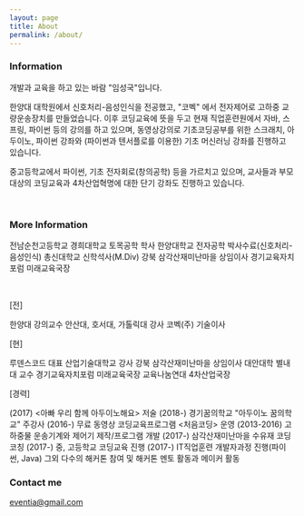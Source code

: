 ```yaml
---
layout: page
title: About
permalink: /about/
---
```


### Information

개발과 교육을 하고 있는 바람 "임성국"입니다.

한양대 대학원에서 신호처리-음성인식을 전공했고, "코벡" 에서 전자제어로 고하중 교량운송장치를 만들었습니다.
이후 코딩교육에 뜻을 두고 현재 직업훈련원에서 자바, 스프링, 파이썬 등의 강의를 하고 있으며,
동영상강의로 기초코딩공부를 위한 스크래치, 아두이노, 파이썬 강좌와 (파이썬과 텐서플로를 이용한) 기초 머신러닝 강좌를 진행하고 있습니다.

중고등학교에서 파이썬, 기초 전자회로(창의공학) 등을 가르치고 있으며, 교사들과 부모 대상의 코딩교육과 4차산업혁명에 대한 단기 강좌도 진행하고 있습니다.

<br/>

### More Information

전남순천고등학교 
경희대학교 토목공학 학사
한양대학교 전자공학 박사수료(신호처리-음성인식)
총신대학교 신학석사(M.Div)
강북 삼각산재미난마을 상임이사
경기교육자치포럼 미래교육국장

<br/>

[전]

한양대 강의교수
안산대, 호서대, 가톨릭대 강사
코벡(주) 기술이사

[현]

루덴스코드 대표
산업기술대학교 강사
강북 삼각산재미난마을 상임이사
대안대학 별내대 교수
경기교육자치포럼 미래교육국장
교육나눔연대 4차산업국장

[경력]

(2017) <아빠 우리 함께 아두이노해요> 저술
(2018-) 경기꿈의학교 "아두이노 꿈의학교" 주강사
(2016-) 무료 동영상 코딩교육프로그램 <처음코딩> 운영
(2013-2016) 고하중물 운송기계와 제어기 제작/프로그램 개발
(2017-) 삼각산재미난마을 수유재 코딩 코칭
(2017-) 중, 고등학교 코딩교육 진행
(2017-) IT직업훈련 개발자과정 진행(파이썬, Java)
그외 다수의 해커톤 참여 및 해커톤 멘토 활동과 메이커 활동


### Contact me

[eventia@gmail.com](mailto:eventia@gmail.com)
